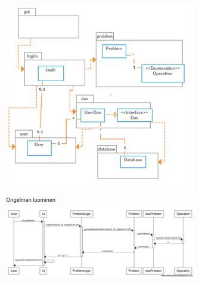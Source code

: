 
![](https://github.com/karoliinaemilia/ot-harjoitustyo/blob/master/MathPuzzles/dokumentaatio/kuvat/pakkauskaavio.png)


Ongelman luominen

![](https://github.com/karoliinaemilia/ot-harjoitustyo/blob/master/MathPuzzles/dokumentaatio/kuvat/sekvenssi.png)

